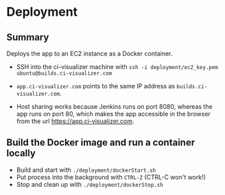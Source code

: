 # Deployment

## Summary

Deploys the app to an EC2 instance as a Docker container.

- SSH into the ci-visualizer machine with `ssh -i deployment/ec2_key.pem ubuntu@builds.ci-visualizer.com`

- `app.ci-visualizer.com` points to the same IP address as `builds.ci-visualizer.com`.

- Host sharing works because Jenkins runs on port 8080, whereas the app runs on port 80, which makes the app accessible
  in the browser from the url https://app.ci-visualizer.com.

## Build the Docker image and run a container locally

- Build and start with `./deployment/dockerStart.sh`
- Put process into the background with `CTRL-Z` (CTRL-C won't work!)
- Stop and clean up with `./deployment/dockerStop.sh`

